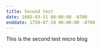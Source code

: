 ```yaml
---
title: Second test
date: 1685-03-31 00:00:00 -0700
enddate: 1750-07-28 00:00:00 -0700
---
```


This is the second test micro blog
